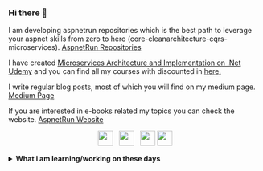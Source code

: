### Hi there 👋

I am developing aspnetrun repositories which is the best path to leverage your aspnet skills from zero to hero (core-cleanarchitecture-cqrs-microservices). [AspnetRun Repositories](https://github.com/aspnetrun)

I have created [Microservices Architecture and Implementation on .Net Udemy](https://www.udemy.com/course/microservices-architecture-and-implementation-on-dotnet/?couponCode=3988ADC79E858C6D55A7) and you can find all my courses with discounted in [here.](https://github.com/aspnetrun/learn)

I write regular blog posts, most of which you will find on my medium page. [Medium Page](https://mehmetozkaya.medium.com/)

If you are interested in e-books related my topics you can check the website. [AspnetRun Website](https://aspnetrun.azurewebsites.net/)

<p align='center'>
<a href="https://www.linkedin.com/in/mehmet-%C3%B6zkaya-444a935/"><img height="30" src="https://github.com/singhkshitij/singhkshitij/blob/master/linkedin.png?raw=true"></a>&nbsp;&nbsp;
<a href="https://twitter.com/ezozkme"><img height="30" src="https://github.com/singhkshitij/singhkshitij/blob/master/twitter.png?raw=true"></a>&nbsp;&nbsp;
<a href="mailto:ezozkme@gmail.com"><img height="30" src="https://github.com/singhkshitij/singhkshitij/blob/master/mail.png?raw=true"></a>
<a href="https://aspnetrun.azurewebsites.net/"><img height="30" src="https://github.com/singhkshitij/singhkshitij/blob/master/blog.png?raw=true"></a>
</p>

<details>
 <summary><strong>What i am learning/working on these days</strong></summary>
   - Cloud Native .Net Microservices <br/>
   - Serverless Architecture <br/>
   - Modular Monolithic <br/>
   - Video Editing <br/>   
</details>

